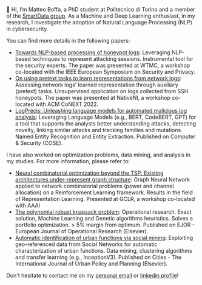 👋 Hi, I’m Matteo Boffa, a PhD student at Politecnico di Torino and a member of the [SmartData group](https://smartdata.polito.it/members/matteo-boffa/). 
As a Machine and Deep Learning enthusiast, in my research, I investigate the adoption of Natural Language Processing (NLP) in cybersecurity.

You can find more details in the following papers:
- [Towards NLP-based processing of honeypot logs](https://ieeexplore.ieee.org/abstract/document/9799396): Leveraging NLP-based techniques to represent attacking sessions. Instrumental tool for the security experts. The paper was presented at WTMC, a workshop co-located with the IEEE European Symposium on Security and Privacy.
- [On using pretext tasks to learn representations from network logs](https://dl.acm.org/doi/abs/10.1145/3565009.3569522): Assessing network logs’ learned representation through auxiliary (pretext) tasks. Unsupervised application on logs collected from SSH honeypots. The paper was presented at NativeNI, a workshop co-located with ACM CoNEXT 2022.
- [LogPrécis: Unleashing language models for automated malicious log analysis](https://www.sciencedirect.com/science/article/pii/S0167404824001068): Leveraging Language Models (e.g., BERT, CodeBERT, GPT) for a tool that supports the analysts better understanding attacks, detecting novelty, linking similar attacks and tracking families and mutations. Named Entity Recognition and Entity Extraction. Published on Computer & Security (COSE).

I have also worked on optimization problems, data mining, and analysis in my studies. For more information, please refer to:
- [Neural combinatorial optimization beyond the TSP: Existing architectures under-represent graph structure](https://www.sciencedirect.com/science/article/abs/pii/S0264275123000744): Graph Neural Network applied to network combinatorial problems (power and channel allocation) on a Reinforcement Learning framework. Results in the field of Representation Learning. Presented at GCLR, a workshop co-located with AAAI
- [The polynomial robust knapsack problem](https://www.sciencedirect.com/science/article/abs/pii/S0264275123000744): Operational research. Exact solution, Machine Learning and Genetic algorithms heuristics. Solves a portfolio optimization. > 5% margin from optimum. Published on EJOR - European Journal of Operational Research (Elsevier).
- [Automatic identification of urban functions via social mining](https://www.sciencedirect.com/science/article/abs/pii/S0264275123000744): Exploiting geo-referenced data from Social Networks for automatic characterization of urban functions. Data mining, clustering algorithms and transfer learning (e.g., InceptionV3). Published on Cities - The International Journal of Urban Policy and Planning (Elsevier).

Don't hesitate to contact me on my [personal email](mailto:matteo.boffa@polito.it) or [linkedin profile](https://www.linkedin.com/in/matteo-boffa/)!

<!---
MatteoBoffa/MatteoBoffa is a ✨ special ✨ repository because its `README.md` (this file) appears on your GitHub profile.
You can click the Preview link to take a look at your changes.
--->
